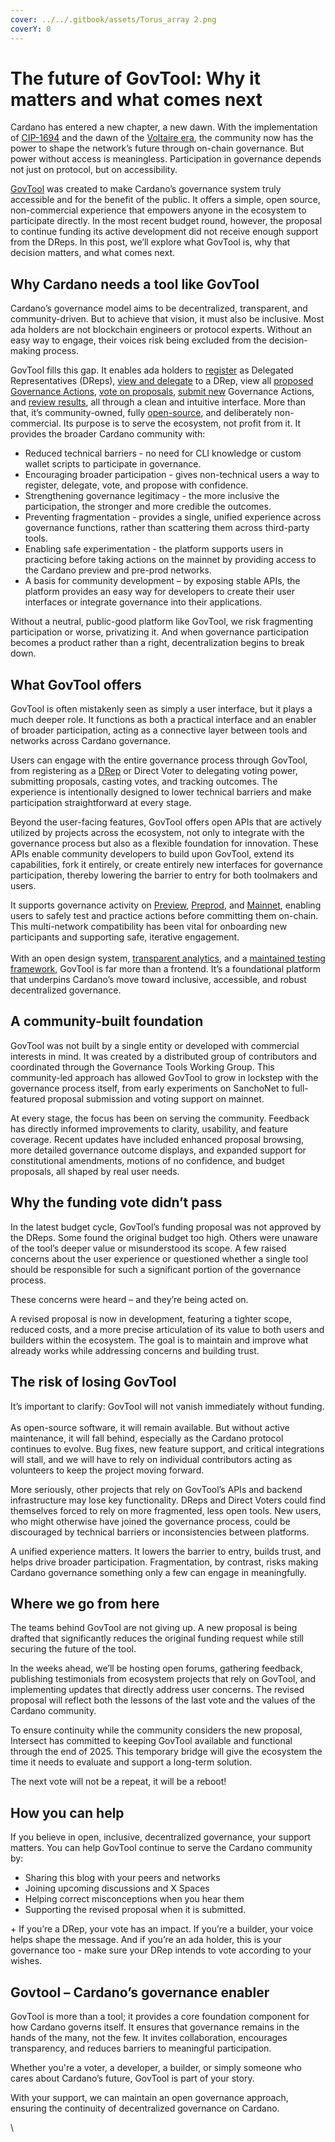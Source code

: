 ```yaml
---
cover: ../../.gitbook/assets/Torus_array 2.png
coverY: 0
---
```


# The future of GovTool: Why it matters and what comes next

Cardano has entered a new chapter, a new dawn. With the implementation of [CIP-1694](https://www.1694.io/en) and the dawn of the [Voltaire era](https://roadmap.cardano.org/en/voltaire/), the community now has the power to shape the network’s future through on-chain governance. But power without access is meaningless. Participation in governance depends not just on protocol, but on accessibility.

[GovTool](https://gov.tools/) was created to make Cardano’s governance system truly accessible and for the benefit of the public. It offers a simple, open source, non-commercial experience that empowers anyone in the ecosystem to participate directly. In the most recent budget round, however, the proposal to continue funding its active development did not receive enough support from the DReps. In this post, we’ll explore what GovTool is, why that decision matters, and what comes next.

## Why Cardano needs a tool like GovTool

Cardano’s governance model aims to be decentralized, transparent, and community-driven. But to achieve that vision, it must also be inclusive. Most ada holders are not blockchain engineers or protocol experts. Without an easy way to engage, their voices risk being excluded from the decision-making process.

GovTool fills this gap. It enables ada holders to [register](https://docs.gov.tools/cardano-govtool/faqs/what-does-it-mean-to-register-as-a-drep) as Delegated Representatives (DReps), [view and delegate](https://gov.tools/drep_directory) to a DRep, view all [proposed Governance Actions](https://gov.tools/proposal_discussion),  [vote on proposals](https://gov.tools/governance_actions), [submit new](https://docs.gov.tools/cardano-govtool/using-govtool/governance-actions) Governance Actions, and [review results](https://gov.tools/outcomes?sort=newestFirst), all through a clean and intuitive interface. More than that, it’s community-owned, fully [open-source](https://github.com/IntersectMBO/govtool/), and deliberately non-commercial. Its purpose is to serve the ecosystem, not profit from it. It provides the broader Cardano community with:

* Reduced technical barriers - no need for CLI knowledge or custom wallet scripts to participate in governance.
* Encouraging broader participation - gives non-technical users a way to register, delegate, vote, and propose with confidence.
* Strengthening governance legitimacy - the more inclusive the participation, the stronger and more credible the outcomes.
* Preventing fragmentation - provides a single, unified experience across governance functions, rather than scattering them across third-party tools.
* Enabling safe experimentation - the platform supports users in practicing before taking actions on the mainnet by providing access to the Cardano preview and pre-prod networks.&#x20;
* A basis for community development – by exposing stable APIs, the platform provides an easy way for developers to create their user interfaces or integrate governance into their applications.

Without a neutral, public-good platform like GovTool, we risk fragmenting participation or worse, privatizing it. And when governance participation becomes a product rather than a right, decentralization begins to break down.

## What GovTool offers

GovTool is often mistakenly seen as simply a user interface, but it plays a much deeper role. It functions as both a practical interface and an enabler of broader participation, acting as a connective layer between tools and networks across Cardano governance.

Users can engage with the entire governance process through GovTool, from registering as a [DRep](https://gov.tools/drep_directory) or Direct Voter to delegating voting power, submitting proposals, casting votes, and tracking outcomes. The experience is intentionally designed to lower technical barriers and make participation straightforward at every stage.

Beyond the user-facing features, GovTool offers open APIs that are actively utilized by projects across the ecosystem, not only to integrate with the governance process but also as a flexible foundation for innovation. These APIs enable community developers to build upon GovTool, extend its capabilities, fork it entirely, or create entirely new interfaces for governance participation, thereby lowering the barrier to entry for both toolmakers and users.

It supports governance activity on [Preview](https://preview.gov.tools), [Preprod](https://pre-prod.gov.tools), and [Mainnet](https://gov.tools), enabling users to safely test and practice actions before committing them on-chain. This multi-network compatibility has been vital for onboarding new participants and supporting safe, iterative engagement.\
\
With an open design system, [transparent analytics](https://analytics.gov.tools/), and a [maintained testing framework](https://intersectmbo.github.io/govtool-test-reports/), GovTool is far more than a frontend. It’s a foundational platform that underpins Cardano’s move toward inclusive, accessible, and robust decentralized governance.

## A community-built foundation

GovTool was not built by a single entity or developed with commercial interests in mind. It was created by a distributed group of contributors and coordinated through the Governance Tools Working Group. This community-led approach has allowed GovTool to grow in lockstep with the governance process itself, from early experiments on SanchoNet to full-featured proposal submission and voting support on mainnet.

At every stage, the focus has been on serving the community. Feedback has directly informed improvements to clarity, usability, and feature coverage. Recent updates have included enhanced proposal browsing, more detailed governance outcome displays, and expanded support for constitutional amendments, motions of no confidence, and budget proposals, all shaped by real user needs.

## Why the funding vote didn’t pass

In the latest budget cycle, GovTool’s funding proposal was not approved by the DReps. Some found the original budget too high. Others were unaware of the tool’s deeper value or misunderstood its scope. A few raised concerns about the user experience or questioned whether a single tool should be responsible for such a significant portion of the governance process.

These concerns were heard  – and they’re being acted on.

A revised proposal is now in development, featuring a tighter scope, reduced costs, and a more precise articulation of its value to both users and builders within the ecosystem. The goal is to maintain and improve what already works while addressing concerns and building trust.

## The risk of losing GovTool

It’s important to clarify: GovTool will not vanish immediately without funding.\
\
As open-source software, it will remain available. But without active maintenance, it will fall behind, especially as the Cardano protocol continues to evolve. Bug fixes, new feature support, and critical integrations will stall, and we will have to rely on individual contributors acting as volunteers to keep the project moving forward.

More seriously, other projects that rely on GovTool’s APIs and backend infrastructure may lose key functionality. DReps and Direct Voters could find themselves forced to rely on more fragmented, less open tools. New users, who might otherwise have joined the governance process, could be discouraged by technical barriers or inconsistencies between platforms.

A unified experience matters. It lowers the barrier to entry, builds trust, and helps drive broader participation. Fragmentation, by contrast, risks making Cardano governance something only a few can engage in meaningfully.

## Where we go from here

The teams behind GovTool are not giving up. A new proposal is being drafted that significantly reduces the original funding request while still securing the future of the tool.

In the weeks ahead, we’ll be hosting open forums, gathering feedback, publishing testimonials from ecosystem projects that rely on GovTool, and implementing updates that directly address user concerns. The revised proposal will reflect both the lessons of the last vote and the values of the Cardano community.

To ensure continuity while the community considers the new proposal, Intersect has committed to keeping GovTool available and functional through the end of 2025. This temporary bridge will give the ecosystem the time it needs to evaluate and support a long-term solution.

The next vote will not be a repeat, it will be a reboot!

## How you can help

If you believe in open, inclusive, decentralized governance, your support matters. You can help GovTool continue to serve the Cardano community by:

* Sharing this blog with your peers and networks
* Joining upcoming discussions and X Spaces
* Helping correct misconceptions when you hear them
* Supporting the revised proposal when it is submitted.

\+ If you’re a DRep, your vote has an impact. If you’re a builder, your voice helps shape the message. And if you’re an ada holder, this is your governance too - make sure your DRep intends to vote according to your wishes.

## Govtool – Cardano’s governance enabler

GovTool is more than a tool; it provides a core foundation component for how Cardano governs itself. It ensures that governance remains in the hands of the many, not the few. It invites collaboration, encourages transparency, and reduces barriers to meaningful participation.

Whether you're a voter, a developer, a builder, or simply someone who cares about Cardano’s future, GovTool is part of your story.

With your support, we can maintain an open governance approach, ensuring the continuity of decentralized governance on Cardano.

\
